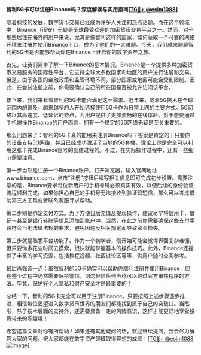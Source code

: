 **智利5G卡可以注册Binance吗？深度解读与实用指南[[TG💪+ @esim1088](https://t.me/s/esim1088)]**

随着科技的发展，数字货币交易已经成为许多人关注的热点话题。而在这个领域中，Binance（币安）无疑是全球最受欢迎的加密货币交易平台之一。然而，对于那些居住在海外的用户来说，尤其是像智利这样的国家，如何获取一个可靠的网络环境来注册并使用Binance平台，成为了他们的一大难题。今天，我们就来聊聊智利的5G卡是否能够帮助你在Binance上开启你的数字资产之旅。

首先，让我们简单了解一下Binance的基本情况。Binance是一个提供多种加密货币交易服务的国际性平台，它支持全球大多数国家和地区的用户进行注册和交易。但是，由于各国的金融政策和监管环境不同，部分国家或地区可能会受到限制。因此，在尝试注册之前，你需要确认自己的所在国是否被允许访问该平台。

接下来，我们来看看智利的5G卡能否满足这一需求。近年来，随着5G技术在全球范围内的普及，越来越多的人开始选择使用5G卡作为日常上网的主要方式。5G网络以其高速度、低延迟的特点，为用户提供了更加流畅的在线体验。对于想要通过手机端操作Binance的用户而言，拥有一个稳定的5G网络无疑是至关重要的。

那么问题来了：智利的5G卡真的能用来注册Binance吗？答案是肯定的！只要你的设备支持5G网络，并且已经成功激活了当地的5G套餐，理论上你是完全可以利用这张卡完成Binance账号的创建过程的。不过，在实际操作过程中，还有一些细节需要注意。

第一步当然是注册一个Binance账户。打开浏览器，输入官网地址www.binance.com，点击“注册”按钮后填写相关信息即可完成初步设置。需要注意的是，Binance要求每位新用户的手机号码必须真实有效，以便后续的身份验证流程顺利完成。如果你担心自己的手机号无法接收到验证码短信，那么可以考虑借助第三方工具或者联系客服寻求帮助。

第二步则是绑定支付方式。为了方便日后充值及提现操作，建议尽早将信用卡、借记卡甚至是银行转账等信息添加到账户中。当然，在此之前你需要确保这些支付手段符合当地法律法规的要求，避免因违反相关规定而导致资金损失。

第三步就是熟悉平台功能了。作为一个初学者，刚开始可能会觉得界面复杂难懂，但只要你多花些时间去摸索，很快就能掌握基本的操作技巧。此外，Binance还提供了丰富的学习资源，包括教程视频、社区讨论区等等，供用户随时查阅参考。

最后再强调一点：虽然智利的5G卡确实可以帮助你顺利注册并使用Binance，但在整个过程中仍然需要保持警惕，切勿轻信任何声称可以绕过官方审核程序的方法。毕竟，保护好个人隐私和财产安全才是最重要的！

总结一下，智利的5G卡完全可以用于注册Binance。只要按照上述步骤逐步推进，相信每位渴望进入数字货币世界的朋友们都能找到属于自己的突破口。当然啦，除了技术层面的支持外，还需要具备一定的风险意识，这样才能更好地享受投资带来的乐趣哦！

希望这篇文章对你有所帮助！如果还有其他疑问的话，欢迎继续提问，我会尽力解答大家的问题。祝大家都能在数字资产领域取得理想的成绩！[[TG💪+ @esim1088](https://t.me/s/esim1088) ![Image](https://i.postimg.cc/4NQfJmqS/Snipaste-2025-05-13-00-14-12.png)]